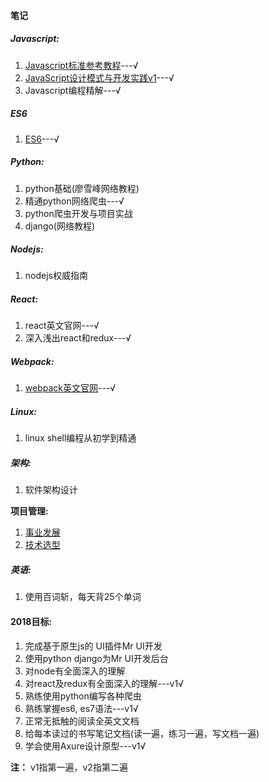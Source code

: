 

#### 笔记

##### Javascript:

1. [Javascript标准参考教程](javascript/javascript标准参考教程.md)---√
2. [JavaScript设计模式与开发实践v1](javascript/javascript设计模式与开发实践.md)---√
3. Javascript编程精解---√

##### ES6

1. [ES6](ecmascript6/README.md)---√

##### Python: 

1. python基础(廖雪峰网络教程)
2. 精通python网络爬虫---√
3. python爬虫开发与项目实战 
4. django(网络教程)

##### Nodejs:

1. nodejs权威指南      

##### React:

1. react英文官网---√
2. 深入浅出react和redux---√

##### Webpack:
1. [webpack英文官网](webpack-react-redux/webpack.md)---√

##### Linux:

1. linux shell编程从初学到精通

##### 架构:

1. 软件架构设计

**项目管理:**

1. [事业发展](qualified-team-leader/career-development.md)
2. [技术选型](qualified-team-leader/technical-selection.md)

##### 英语:
1. 使用百词斩，每天背25个单词

#### 2018目标:

1. 完成基于原生js的 UI插件Mr UI开发
2. 使用python django为Mr UI开发后台
3. 对node有全面深入的理解
4. 对react及redux有全面深入的理解---v1√
5. 熟练使用python编写各种爬虫
6. 熟练掌握es6, es7语法---v1√
7. 正常无抵触的阅读全英文文档
8. 给每本读过的书写笔记文档(读一遍，练习一遍，写文档一遍)
9. 学会使用Axure设计原型---v1√


**注：** v1指第一遍，v2指第二遍
<!--stackedit_data:
eyJoaXN0b3J5IjpbLTEyMDIxNjIyMTddfQ==
-->